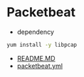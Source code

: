 # Packetbeat

- dependency

```bash
yum install -y libpcap
```

- [README.MD](readme/README-packetbeat.md)
- [packetbeat.yml](conf/packetbeat.yml)

